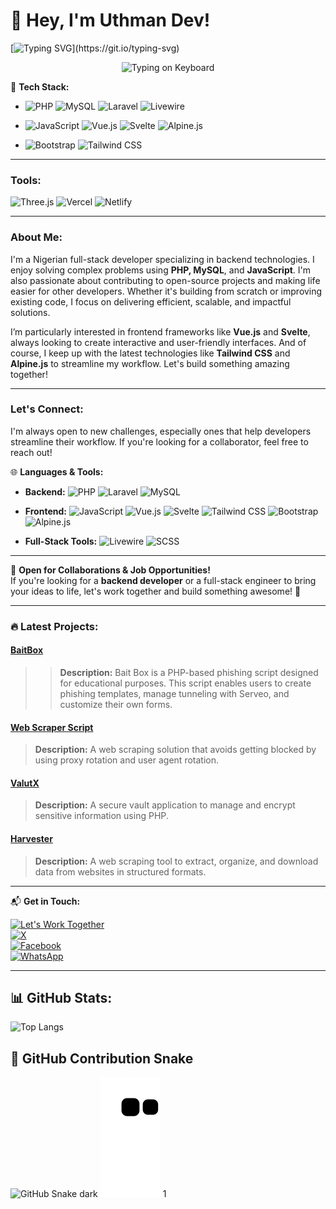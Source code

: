 # 👋 Hey, I'm Uthman Dev! 

[![Typing SVG](https://readme-typing-svg.herokuapp.com?size=32&duration=4000&color=008afa&lines=Full+Stack+Developer;Backend+Specialist;Let's+Build+Something+Great!)](https://git.io/typing-svg)

<p align="center">
  <img src="https://media4.giphy.com/media/26tn33aiTi1jkl6H6/giphy.gif?cid=6c09b9523h12jzbpazg3ac32ccr2qppjlfzn1w4qpaecfof0&ep=v1_internal_gif_by_id&rid=giphy.gif&ct=g" alt="Typing on Keyboard" width="300px" />
</p>

🔧 **Tech Stack:**

- ![PHP](https://img.shields.io/badge/PHP-777BB4?style=for-the-badge&logo=php&logoColor=white)
  ![MySQL](https://img.shields.io/badge/MySQL-4479A1?style=for-the-badge&logo=mysql&logoColor=white)
  ![Laravel](https://img.shields.io/badge/Laravel-FF2D20?style=for-the-badge&logo=laravel&logoColor=white)
![Livewire](https://img.shields.io/badge/Livewire-4E56A6?style=for-the-badge&logo=livewire&logoColor=white)
- ![JavaScript](https://img.shields.io/badge/JavaScript-F7DF1E?style=for-the-badge&logo=javascript&logoColor=black)
  ![Vue.js](https://img.shields.io/badge/Vue.js-4FC08D?style=for-the-badge&logo=vue.js&logoColor=white)
  ![Svelte](https://img.shields.io/badge/Svelte-FF3E00?style=for-the-badge&logo=svelte&logoColor=white)
  ![Alpine.js](https://img.shields.io/badge/Alpine.js-8BC0D0?style=for-the-badge&logo=alpine.js&logoColor=white)

- ![Bootstrap](https://img.shields.io/badge/Bootstrap-563D7C?style=for-the-badge&logo=bootstrap&logoColor=white)
  ![Tailwind CSS](https://img.shields.io/badge/Tailwind_CSS-38B2AC?style=for-the-badge&logo=tailwind-css&logoColor=white)

---

### Tools:
  ![Three.js](https://img.shields.io/badge/Three.js-000000?style=for-the-badge&logo=three.js&logoColor=white)
  ![Vercel](https://img.shields.io/badge/Vercel-000000?style=for-the-badge&logo=vercel&logoColor=white)
  ![Netlify](https://img.shields.io/badge/Netlify-00C7B7?style=for-the-badge&logo=netlify&logoColor=white)

---

### About Me:

I'm a Nigerian full-stack developer specializing in backend technologies. I enjoy solving complex problems using **PHP, MySQL**, and **JavaScript**. I'm also passionate about contributing to open-source projects and making life easier for other developers. Whether it's building from scratch or improving existing code, I focus on delivering efficient, scalable, and impactful solutions.

I’m particularly interested in frontend frameworks like **Vue.js** and **Svelte**, always looking to create interactive and user-friendly interfaces. And of course, I keep up with the latest technologies like **Tailwind CSS** and **Alpine.js** to streamline my workflow. Let's build something amazing together!

---

### Let's Connect:

I'm always open to new challenges, especially ones that help developers streamline their workflow. If you're looking for a collaborator, feel free to reach out!

🌐 **Languages & Tools:**

- **Backend:**
    ![PHP](https://img.shields.io/badge/PHP-777BB4?style=for-the-badge&logo=php&logoColor=white)
    ![Laravel](https://img.shields.io/badge/Laravel-FF2D20?style=for-the-badge&logo=laravel&logoColor=white)
    ![MySQL](https://img.shields.io/badge/MySQL-4479A1?style=for-the-badge&logo=mysql&logoColor=white)

- **Frontend:**
    ![JavaScript](https://img.shields.io/badge/JavaScript-F7DF1E?style=for-the-badge&logo=javascript&logoColor=black)
    ![Vue.js](https://img.shields.io/badge/Vue.js-4FC08D?style=for-the-badge&logo=vue.js&logoColor=white)
    ![Svelte](https://img.shields.io/badge/Svelte-FF3E00?style=for-the-badge&logo=svelte&logoColor=white)
    ![Tailwind CSS](https://img.shields.io/badge/Tailwind_CSS-38B2AC?style=for-the-badge&logo=tailwind-css&logoColor=white)
    ![Bootstrap](https://img.shields.io/badge/Bootstrap-563D7C?style=for-the-badge&logo=bootstrap&logoColor=white)![Alpine.js](https://img.shields.io/badge/Alpine.js-8BC0D0?style=for-the-badge&logo=alpine.js&logoColor=white)

- **Full-Stack Tools:**
    ![Livewire](https://img.shields.io/badge/Livewire-4E56A6?style=for-the-badge&logo=livewire&logoColor=white)
    ![SCSS](https://img.shields.io/badge/SCSS-CC6699?style=for-the-badge&logo=sass&logoColor=white)

---

💼 **Open for Collaborations & Job Opportunities!**  
If you're looking for a **backend developer** or a full-stack engineer to bring your ideas to life, let's work together and build something awesome! 🚀

---

### 🔥 Latest Projects:

#### [BaitBox](https://github.com/codetesla51/web-scraper) 
>> **Description:** Bait Box is a PHP-based phishing script designed for educational purposes. This script enables users to create phishing templates, manage tunneling with Serveo, and customize their own forms. 

#### [Web Scraper Script](https://github.com/codetesla51/web-scraper) 
> **Description:** A web scraping solution that avoids getting blocked by using proxy rotation and user agent rotation.


#### [ValutX](https://github.com/codetesla51/vaultx)
> **Description:** A secure vault application to manage and encrypt sensitive information using PHP.

#### [Harvester](https://github.com/codetesla51/harvester-)
> **Description:** A web scraping tool to extract, organize, and download data from websites in structured formats.  

---

📬 **Get in Touch:**

[![Let's Work Together](https://img.shields.io/badge/Let's_Work_Together!-brightgreen?style=for-the-badge)](https://github.com/codetesla51)  
[![X](https://img.shields.io/badge/X-1DA1F2?style=for-the-badge&logo=twitter&logoColor=white)](https://x.com/oladele56481?t=KIfYsIyRIobDWhMnYTYTfA&s=09)  
[![Facebook](https://img.shields.io/badge/Facebook-1877F2?style=for-the-badge&logo=facebook&logoColor=white)](https://www.facebook.com/profile.php?id=100089196350154)  
[![WhatsApp](https://img.shields.io/badge/WhatsApp-25D366?style=for-the-badge&logo=whatsapp&logoColor=white)](https://wa.link/6jqex1)

---

## 📊 GitHub Stats:
![Top Langs](https://github-readme-stats.vercel.app/api/top-langs/?username=codetesla51&layout=compact&theme=radical)
## 🐍 GitHub Contribution Snake
![GitHub Snake dark](https://github.com/codetesla51/codetesla51/blob/output/github-contribution-grid-snake-dark.svg#gh-dark-mode-only)
![GitHub Snake light](https://github.com/codetesla51/codetesla51/blob/output/github-contribution-grid-snake.svg#gh-light-mode-only)
1
